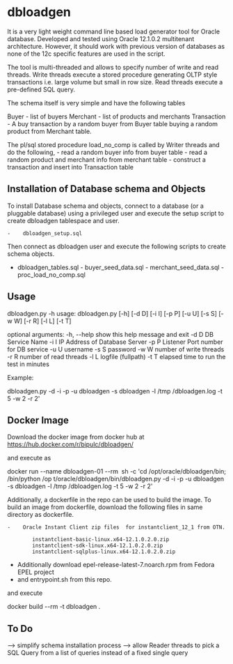 # dbloadgen

It is a very light weight command line based load generator tool for Oracle database. Developed and tested using Oracle 12.1.0.2 multitenant architecture. However, it should work with previous version of databases as none of the 12c specific features are used in the script.

The tool is multi-threaded and allows to specify number of write and read threads. Write threads execute a stored procedure generating OLTP style transactions i.e. large volume but small in row size. Read threads execute a pre-defined SQL query. 

The schema itself is very simple and have the following tables

Buyer - list of buyers
Merchant - list of products and merchants
Transaction - A buy transaction by a random buyer from Buyer table buying a random product from Merchant table.

The pl/sql stored procedure load_no_comp is called by Writer threads and do the following, 
    -    read a random buyer info from buyer table 
    -    read a random product and merchant info from merchant table 
    -    construct a transaction and  insert into Transaction table 

## Installation of Database schema and Objects

To install Database schema and objects, connect to a database (or a pluggable database) using a privileged user and execute the setup script to create dbloadgen tablespace and user.

    -    dbloadgen_setup.sql

Then connect as dbloadgen user and execute the following scripts to create schema objects.

   -    dbloadgen_tables.sql
    -    buyer_seed_data.sql
    -    merchant_seed_data.sql
    -    proc_load_no_comp.sql   

## Usage 
dbloadgen.py -h
usage: dbloadgen.py [-h] [-d D] [-i I] [-p P] [-u U] [-s S] [-w W] [-r R]
                    [-l L] [-t T]

optional arguments:
  -h, --help  show this help message and exit
  -d D        DB Service Name
  -i I        IP Address of Database Server
  -p P        Listener Port number for DB service
  -u U        username
  -s S        password
  -w W        number of write threads
  -r R        number of read threads
  -l L        logfile (fullpath)
  -t T        elapsed time to run the test in minutes

Example:

dbloadgen.py -d <DB Service name>  -i <ip address of DB server> -p <listener port> -u dbloadgen -s dbloadgen -l /tmp
/dbloadgen.log -t 5 -w 2 -r 2'

## Docker Image

Download the docker image from docker hub at https://hub.docker.com/r/bipulc/dbloadgen/

and execute as 

docker run --name dbloadgen-01 --rm <image id>  sh -c 'cd /opt/oracle/dbloadgen/bin; /bin/python /op
t/oracle/dbloadgen/bin/dbloadgen.py -d <DB Service name>  -i <ip address of DB server> -p <listener port> -u dbloadgen -s dbloadgen -l /tmp
/dbloadgen.log -t 5 -w 2 -r 2'

Additionally, a dockerfile in the repo can be used to build the image. To build an image from dockerfile, download the following files in same directory as dockerfile.

    -    Oracle Instant Client zip files  for instantclient_12_1 from OTN.

            instantclient-basic-linux.x64-12.1.0.2.0.zip
            instantclient-sdk-linux.x64-12.1.0.2.0.zip
            instantclient-sqlplus-linux.x64-12.1.0.2.0.zip

-    Additionally download epel-release-latest-7.noarch.rpm from Fedora EPEL project
-    and entrypoint.sh from this repo.

and execute 

docker build --rm -t dbloadgen .

## To Do

—> simplify schema installation process
—> allow Reader threads to pick a SQL Query from a list of queries instead of a fixed single query
